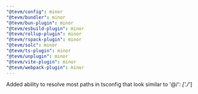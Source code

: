 ```yaml
---
"@tevm/config": minor
"@tevm/bundler": minor
"@tevm/bun-plugin": minor
"@tevm/esbuild-plugin": minor
"@tevm/rollup-plugin": minor
"@tevm/rspack-plugin": minor
"@tevm/solc": minor
"@tevm/ts-plugin": minor
"@tevm/unplugin": minor
"@tevm/vite-plugin": minor
"@tevm/webpack-plugin": minor
---
```


Added ability to resolve most paths in tsconfig that look similar to '@/_': ['./_']
